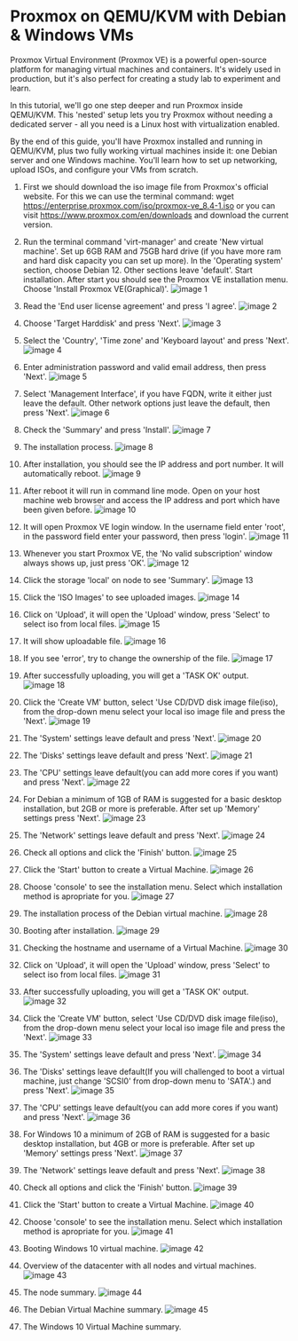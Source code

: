    # Proxmox on QEMU/KVM with Debian & Windows VMs
 Proxmox Virtual Environment (Proxmox VE) is a powerful open-source platform for managing virtual machines and containers. It's widely used in production, but it's also perfect for creating a study lab to experiment and learn.

In this tutorial, we'll go one step deeper and run Proxmox inside QEMU/KVM. This 'nested' setup lets you try Proxmox without needing a dedicated server - all you need is a Linux host with virtualization enabled.

By the end of this guide, you'll have Proxmox installed and running in QEMU/KVM, plus two fully working virtual machines inside it: one Debian server and one Windows machine. You'll learn how to set up networking, upload ISOs, and configure your VMs from scratch. 

1. First we should download the iso image file from Proxmox's official website. For this we can use the terminal command: wget https://enterprise.proxmox.com/iso/proxmox-ve_8.4-1.iso or you can visit https://www.proxmox.com/en/downloads and download the current version.

2. Run the terminal command 'virt-manager' and create 'New virtual machine'. Set up 6GB RAM and 75GB hard drive (if you have more ram and hard disk capacity you can set up more). In the 'Operating system' section, choose Debian 12. Other sections leave 'default'. Start installation. After start you should see the Proxmox VE installation menu. Choose 'Install Proxmox VE(Graphical)'.
   ![image 1](images/00-install-proxmox.png)

3. Read the 'End user license agreement' and press 'I agree'.
   ![image 2](images/01-install-proxmox.png)

4. Choose 'Target Harddisk' and press 'Next'.
   ![image 3](images/02-install-proxmox.png)

5. Select the 'Country', 'Time zone' and 'Keyboard layout' and press 'Next'.
   ![image 4](images/03-install-proxmox.png)
   
6. Enter administration password and valid email address, then press 'Next'.
   ![image 5](images/04-install-proxmox.png)

7. Select 'Management Interface', if you have FQDN, write it either just leave the default. Other network options just leave the default, then press 'Next'.
   ![image 6](images/05-install-proxmox.png)

8. Check the 'Summary' and press 'Install'.
   ![image 7](images/06-install-proxmox.png)

9. The installation process.
   ![image 8](images/07-install-proxmox.png)

10. After installation, you should see the IP address and port number. It will automatically reboot.
   ![image 9](images/08-install-proxmox.png)

11. After reboot it will run in command line mode. Open on your host machine web browser and access the IP address and port which have been given before.
   ![image 10](images/09-install-proxmox.png)

12. It will open Proxmox VE login window. In the username field enter 'root', in the password field enter your password, then press 'login'.
   ![image 11](images/10-install-proxmox.png)

13. Whenever you start Proxmox VE, the 'No valid subscription' window always shows up, just press 'OK'.
   ![image 12](images/11-install-proxmox.png)

14. Click the storage 'local' on node to see 'Summary'.
   ![image 13](images/12-install-proxmox.png)

15. Click the 'ISO Images' to see uploaded images.
   ![image 14](images/13-install-proxmox.png)

16. Click on 'Upload', it will open the 'Upload' window, press 'Select' to select iso from local files.
   ![image 15](images/14-install-proxmox-upload-debian-image.png)

17. It will show uploadable file. 
   ![image 16](images/15-install-proxmox-upload-debian-image.png)

18. If you see 'error', try to change the ownership of the file.
   ![image 17](images/17-install-proxmox-upload-debian-image-error.png)

19. After successfully uploading, you will get a 'TASK OK' output.
   ![image 18](images/18-install-proxmox-upload-debian-image-success.png)

20. Click the 'Create VM' button, select 'Use CD/DVD disk image file(iso), from the drop-down menu select your local iso image file and press the 'Next'.
   ![image 19](images/20-install-proxmox-create-debian-vm.png)

21. The 'System' settings leave default and press 'Next'.
   ![image 20](images/21-install-proxmox-create-debian-vm.png)

22. The 'Disks' settings leave default and press 'Next'.
   ![image 21](images/22-install-proxmox-create-debian-vm.png)

23. The 'CPU' settings leave default(you can add more cores if you want) and press 'Next'.
   ![image 22](images/23-install-proxmox-create-debian-vm.png)


24. For Debian a minimum of 1GB of RAM is suggested for a basic desktop installation, but 2GB or more is preferable. After set up 'Memory' settings press 'Next'.
   ![image 23](images/24-install-proxmox-create-debian-vm.png)


25. The 'Network' settings leave default and press 'Next'.
   ![image 24](images/25-install-proxmox-create-debian-vm.png)

26. Check all options and click the 'Finish' button.
   ![image 25](images/26-install-proxmox-create-debian-vm.png)

27. Click the 'Start' button to create a Virtual Machine.
   ![image 26](images/27-install-proxmox-create-debian-vm.png)

28. Choose 'console' to see the installation menu. Select which installation method is apropriate for you.
   ![image 27](images/29-install-proxmox-install-debian-vm.png)

29. The installation process of the Debian virtual machine.
   ![image 28](images/30-install-proxmox-install-debian-vm.png)

30. Booting after installation.
   ![image 29](images/33-install-proxmox-run-debian-vm.png)

31. Checking the hostname and username of a Virtual Machine.
   ![image 30](images/35-install-proxmox-final-check-debian-vm.png)


32. Click on 'Upload', it will open the 'Upload' window, press 'Select' to select iso from local files.
   ![image 31](images/37-install-proxmox-upload-windows-10-image.png)


33. After successfully uploading, you will get a 'TASK OK' output. 
   ![image 32](images/39-install-proxmox-upload-windows-10-image-check.png)


34. Click the 'Create VM' button, select 'Use CD/DVD disk image file(iso), from the drop-down menu select your local iso image file and press the 'Next'.
   ![image 33](images/40-install-proxmox-create-windows-10-vm.png)


35. The 'System' settings leave default and press 'Next'.
   ![image 34](images/41-install-proxmox-create-windows-10-vm.png)


36. The 'Disks' settings leave default(If you will challenged to boot a virtual machine, just change 'SCSI0' from drop-down menu to 'SATA'.) and press 'Next'.
   ![image 35](images/42-install-proxmox-create-windows-10-vm.png)


37. The 'CPU' settings leave default(you can add more cores if you want) and press 'Next'.
   ![image 36](images/43-install-proxmox-create-windows-10-vm.png)


38. For Windows 10 a minimum of 2GB of RAM is suggested for a basic desktop installation, but 4GB or more is preferable. After set up 'Memory' settings press 'Next'.
   ![image 37](images/44-install-proxmox-create-windows-10-vm.png)


39. The 'Network' settings leave default and press 'Next'.
   ![image 38](images/45-install-proxmox-create-windows-10-vm.png)


40. Check all options and click the 'Finish' button.
   ![image 39](images/46-install-proxmox-create-windows-10-vm.png)


41. Click the 'Start' button to create a Virtual Machine.
   ![image 40](images/47-install-proxmox-create-windows-10-vm.png)


42. Choose 'console' to see the installation menu. Select which installation method is apropriate for you.
   ![image 41](images/48-install-proxmox-install-windows-10-vm.png)


43. Booting Windows 10 virtual machine.
   ![image 42](images/50-install-proxmox-run-windows-10-vm.png)


44. Overview of the datacenter with all nodes and virtual machines.
   ![image 43](images/51-install-proxmox-datacenter-overview.png)


45. The node summary.
   ![image 44](images/52-install-proxmox-node-overview.png)


46. The Debian Virtual Machine summary.
   ![image 45](images/53-install-proxmox-summary-debian-vm.png)


47. The Windows 10 Virtual Machine summary.



